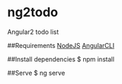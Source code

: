 # ng2todo
Angular2 todo list

##Requirements
[NodeJS](https://nodejs.org)
[AngularCLI](https://cli.angular.io)

##Install dependencies
    $ npm install

##Serve
    $ ng serve
